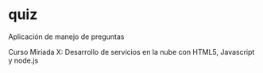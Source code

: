# quiz
Aplicación de manejo de preguntas

Curso Miriada X: Desarrollo de servicios en la nube con HTML5, Javascript y node.js
